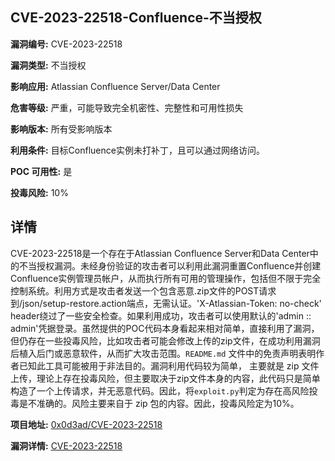 ## CVE-2023-22518-Confluence-不当授权

**漏洞编号:** CVE-2023-22518

**漏洞类型:** 不当授权

**影响应用:** Atlassian Confluence Server/Data Center

**危害等级:** 严重，可能导致完全机密性、完整性和可用性损失

**影响版本:** 所有受影响版本

**利用条件:** 目标Confluence实例未打补丁，且可以通过网络访问。

**POC 可用性:** 是

**投毒风险:** 10%

## 详情

CVE-2023-22518是一个存在于Atlassian Confluence Server和Data Center中的不当授权漏洞。未经身份验证的攻击者可以利用此漏洞重置Confluence并创建Confluence实例管理员帐户，从而执行所有可用的管理操作，包括但不限于完全控制系统。利用方式是攻击者发送一个包含恶意.zip文件的POST请求到/json/setup-restore.action端点，无需认证。'X-Atlassian-Token: no-check' header绕过了一些安全检查。如果利用成功，攻击者可以使用默认的'admin :: admin'凭据登录。虽然提供的POC代码本身看起来相对简单，直接利用了漏洞，但仍存在一些投毒风险，比如攻击者可能会修改上传的zip文件，在成功利用漏洞后植入后门或恶意软件，从而扩大攻击范围。`README.md` 文件中的免责声明表明作者已知此工具可能被用于非法目的。漏洞利用代码较为简单， 主要就是 zip 文件上传，理论上存在投毒风险，但主要取决于zip文件本身的内容，此代码只是简单构造了一个上传请求，并无恶意代码。因此，将`exploit.py`判定为存在高风险投毒是不准确的。风险主要来自于 zip 包的内容。因此，投毒风险定为10%。

**项目地址:** [0x0d3ad/CVE-2023-22518](https://github.com/0x0d3ad/CVE-2023-22518)

**漏洞详情:** [CVE-2023-22518](https://nvd.nist.gov/vuln/detail/CVE-2023-22518)